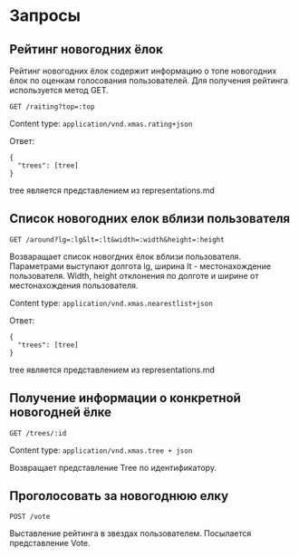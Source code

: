 # Запросы

## Рейтинг новогодних ёлок

Рейтинг новогодних ёлок содержит информацию о топе новогодних ёлок по оценкам голосования пользователей.
Для получения рейтинга используется метод GET.

```
GET /raiting?top=:top
```

Content type: ``` application/vnd.xmas.rating+json ```

Ответ:
```
{
  "trees": [tree]
}
```

tree является представлением из representations.md

## Список новогодних елок вблизи пользователя

```
GET /around?lg=:lg&lt=:lt&width=:width&height=:height
```

Возваращает список новогдних ёлок вблизи пользователя. Параметрами выступают долгота lg, ширина lt - местонахождение пользователя.
Width, height отклонения по долготе и ширине от местонахождения пользователя.

Content type: ``` application/vnd.xmas.nearestlist+json ```

Ответ:
```
{
  "trees": [tree]
}
```

tree является представлением из representations.md

##  Получение информации о конкретной новогодней ёлке

```
GET /trees/:id
```
Content type: ``` application/vnd.xmas.tree + json ```

Возвращает представление Tree по идентификатору.

## Проголосовать за новогоднюю елку

```
POST /vote
```

Выставление рейтинга в звездах пользователем. Посылается представление Vote.
